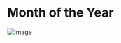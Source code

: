<h1>Month of the Year</h1>

![image](https://github.com/user-attachments/assets/07df8c84-3ff5-403d-9073-8b9110486873)
